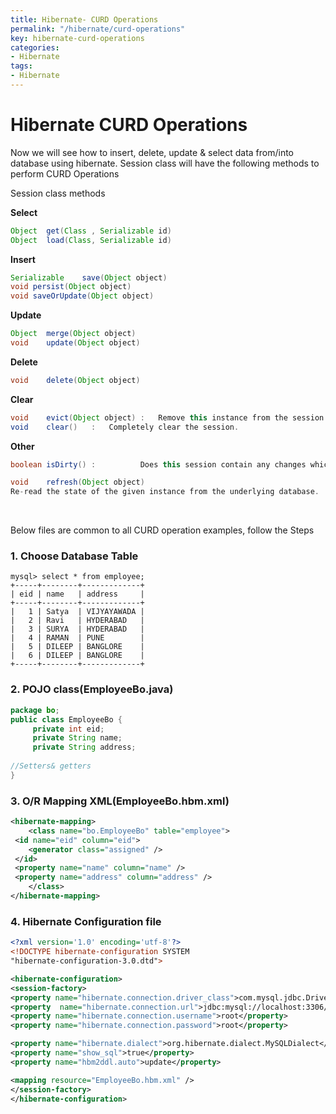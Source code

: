 ```yaml
---
title: Hibernate- CURD Operations
permalink: "/hibernate/curd-operations"
key: hibernate-curd-operations
categories:
- Hibernate
tags:
- Hibernate
---
```


Hibernate CURD Operations
============================

Now we will see how to insert, delete, update & select data from/into database
using hibernate. Session class will have the following methods to perform CURD
Operations

Session class methods

**Select**
```java
Object	get(Class , Serializable id)
Object	load(Class, Serializable id)
```


**Insert**
```java
Serializable	save(Object object) 
void persist(Object object) 
void saveOrUpdate(Object object)
```


**Update**
```java
Object	merge(Object object) 
void	update(Object object)
```


**Delete**
```java
void	delete(Object object)
```


**Clear**
```java
void	evict(Object object) :   Remove this instance from the session cache.
void	clear()   :   Completely clear the session.
```


**Other**
```java
boolean	isDirty() :          Does this session contain any changes which must be synchronized with the database? In other words, would any DML operations be executed if we flushed this session?

void	refresh(Object object) 
Re-read the state of the given instance from the underlying database.
```

<br>


Below files are common to all CURD operation examples, follow the Steps

### 1. Choose Database Table
```dos
mysql> select * from employee;
+-----+--------+-------------+
| eid | name   | address     |
+-----+--------+-------------+
|   1 | Satya  | VIJYAYAWADA |
|   2 | Ravi   | HYDERABAD   |
|   3 | SURYA  | HYDERABAD   |
|   4 | RAMAN  | PUNE        |
|   5 | DILEEP | BANGLORE    |
|   6 | DILEEP | BANGLORE    |
+-----+--------+-------------+
```


### 2. POJO class(EmployeeBo.java)
```java
package bo;
public class EmployeeBo {
	 private int eid;
	 private String name;
	 private String address;
 
//Setters& getters 
}
```


### 3. O/R Mapping XML(EmployeeBo.hbm.xml)
```xml
<hibernate-mapping>
	<class name="bo.EmployeeBo" table="employee">
 <id name="eid" column="eid">
 	<generator class="assigned" />
 </id>
 <property name="name" column="name" />
 <property name="address" column="address" />
	</class>
</hibernate-mapping>
```


### 4. Hibernate Configuration file
```xml
<?xml version='1.0' encoding='utf-8'?>
<!DOCTYPE hibernate-configuration SYSTEM
"hibernate-configuration-3.0.dtd">

<hibernate-configuration>
<session-factory>
<property name="hibernate.connection.driver_class">com.mysql.jdbc.Driver</property>
<property  name="hibernate.connection.url">jdbc:mysql://localhost:3306/smlcodes</property>
<property name="hibernate.connection.username">root</property>
<property name="hibernate.connection.password">root</property>

<property name="hibernate.dialect">org.hibernate.dialect.MySQLDialect</property>
<property name="show_sql">true</property>
<property name="hbm2ddl.auto">update</property>

<mapping resource="EmployeeBo.hbm.xml" />
</session-factory>
</hibernate-configuration>
```

